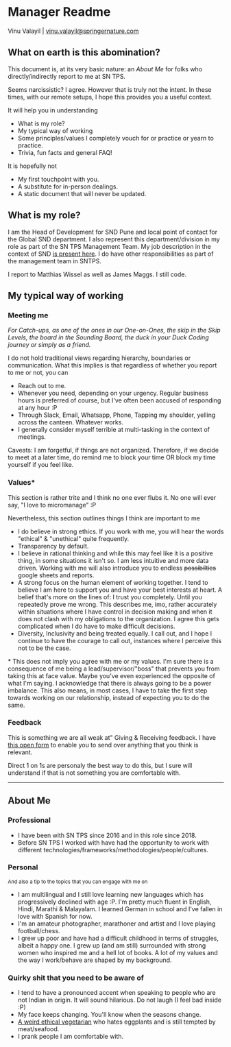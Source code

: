 # Manager Readme
Vinu Valayil | vinu.valayil@springernature.com

## What on earth is this abomination?
This document is, at its very basic nature: an *About Me* for folks who directly/indirectly report to me at SN TPS.

Seems narcissistic? I agree. However that is truly not the intent. In these times, with our remote setups, I hope this provides you a useful context.

It will help you in understanding
- What is my role?
- My typical way of working
- Some principles/values I completely vouch for or practice or yearn to practice.
- Trivia, fun facts and general FAQ!

It is hopefully not
- My first touchpoint with you.
- A substitute for in-person dealings.
- A static document that will never be updated.

## What is my role?
I am the Head of Development for SND Pune and local point of contact for the Global SND department. I also represent this department/division in my role as part of the SN TPS Management Team. My job description in the context of SND [is present here](https://drive.google.com/file/d/1vf5beGvCd6gKhCa2B-4f9aedAJJHhDqt/).
I do have other responsibilities as part of the management team in SNTPS.

I report to Matthias Wissel as well as James Maggs.
I still code.

## My typical way of working

### Meeting me
*For Catch-ups, as one of the ones in our One-on-Ones, the skip in the Skip Levels, the board in the Sounding Board, the duck in your Duck Coding journey or simply as a friend.*

I do not hold traditional views regarding hierarchy, boundaries or communication. What this implies is that regardless of whether you report to me or not, you can
- Reach out to me.
- Whenever you need, depending on your urgency. Regular business hours is preferred of course, but I've often been accused of responding at any hour :P
- Through Slack, Email, Whatsapp, Phone, Tapping my shoulder, yelling across the canteen. Whatever works.
- I generally consider myself terrible at multi-tasking in the context of meetings. 

Caveats: I am forgetful, if things are not organized. Therefore, if we decide to meet at a later time, do remind me to block your time OR block my time yourself if you feel like.

### Values\*

This section is rather trite and I think no one ever flubs it. No one will ever say, "I love to micromanage" :P

Nevertheless, this section outlines things I think are important to me
- I do believe in strong ethics. If you work with me, you will hear the words "ethical" & "unethical" quite frequently.
- Transparency by default.
- I believe in rational thinking and while this may feel like it is a positive thing, in some situations it isn't so. I am less intuitive and more data driven. Working with me will also introduce you to endless ~~possibilties~~ google sheets and reports. 
- A strong focus on the human element of working together.
  I tend to believe I am here to support you and have your best interests at heart. A belief that's more on the lines of: I trust you completely. Until you repeatedly prove me wrong.
  This describes me, imo, rather accurately within situations where I have control in decision making and when it does not clash with my obligations to the organization.
  I agree this gets complicated when I do have to make difficult decisions.
- Diversity, Inclusivity and being treated equally. I call out, and I hope I continue to have the courage to call out, instances where I perceive this not to be the case.

\* This does not imply you agree with me or my values. I'm sure there is
a consequence of me being a lead/supervisor/"boss" that prevents you
from taking this at face value. Maybe you've even experienced the
opposite of what I'm saying. I acknowledge that there is always going to be a power imbalance. This also means, in most cases, I have to take the first step towards working on our relationship, instead of expecting you to do the same.

### Feedback

This is something we are all weak at" Giving & Receiving feedback. I have [this open form](https://forms.gle/4uScdjj6xbaZPn7A7) to enable you to send over anything that you think is relevant.

Direct 1 on 1s are personaly the best way to do this, but I sure will understand if that is not something you are comfortable with. 

***

## About Me
### Professional
- I have been with SN TPS since 2016 and in this role since 2018.
- Before SN TPS I worked with  have had the opportunity to work with different technologies/frameworks/methodologies/people/cultures.

### Personal
<sup>And also a tip to the topics that you can engage with me on</sup>
- I am multilingual and I still love learning new languages which has progressively declined with age :P. I'm pretty much fluent in English, Hindi, Marathi & Malayalam. I learned German in school and I've fallen in love with Spanish for now.
- I'm an amateur photographer, marathoner and artist and I love playing football/chess.
- I grew up poor and have had a difficult childhood in terms of struggles, albeit a happy one. I grew up (and am still) surrounded with strong women who inspired me and a hell lot of books. A lot of my values and the way I work/behave are shaped by my background.

### Quirky shit that you need to be aware of
- I tend to have a pronounced accent when speaking to people who are not Indian in origin. It will sound hilarious. Do not laugh (I feel bad inside :P)
- My face keeps changing. You'll know when the seasons change.
- [A weird ethical vegetarian](https://en.wikipedia.org/wiki/Ovo-lacto_vegetarianism) who hates eggplants and is still tempted by meat/seafood.
- I prank people I am comfortable with.

